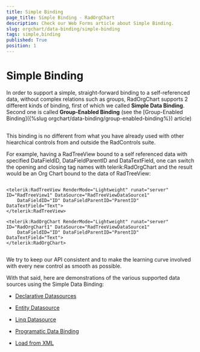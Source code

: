```yaml
---
title: Simple Binding
page_title: Simple Binding - RadOrgChart
description: Check our Web Forms article about Simple Binding.
slug: orgchart/data-binding/simple-binding
tags: simple,binding
published: True
position: 1
---
```


# Simple Binding



In order to support a simple, straight-forward binding to a self-referenced data, without complex relations such as groups, RadOrgChart supports 2 different kinds of binding, first of which we called **Simple Data Binding**. Second one is called **Group-Enabled Binding** (see the [Group-Enabled Binding]({%slug orgchart/data-binding/group-enabled-binding%}) article)

## 

This binding is no different from what you have already used with other hiearchical controls from and outside	the RadControls suite.

For example, having a RadTreeView bound to a self referenced data with specified DataFieldID, DataFieldParentID and DataTextField, one can switch the opening and closing tag names with telerik:RadOrgChart	and the result would be an Org Chart bound to the data of RadTreeView:

````ASPNET

<telerik:RadTreeView RenderMode="Lightweight" runat="server" ID="RadTreeView1" DataSource="RadTreeViewDataSource1"
	DataFieldID="ID" DataFieldParentID="ParentID" DataTextField="Text">
</telerik:RadTreeView>

<telerik:RadOrgChart RenderMode="Lightweight" runat="server" ID="RadOrgChart1" DataSource="RadTreeViewDataSource1"
	DataFieldID="ID" DataFieldParentID="ParentID" DataTextField="Text">
</telerik:RadOrgChart>
	
````



We try to keep our API consistent and to make the learning curve involved with every new control as smooth as possible.

With that said, here are demonstrations of the various supported data sources using the Simple Data Binding:

* [Declarative Datasources](https://demos.telerik.com/aspnet-ajax/orgchart/examples/populatingwithdata/declarativedatasources/defaultcs.aspx)

* [Entity Datasource](https://demos.telerik.com/aspnet-ajax/orgchart/examples/populatingwithdata/entitydatasource/defaultcs.aspx)

* [Linq Datasource](https://demos.telerik.com/aspnet-ajax/orgchart/examples/populatingwithdata/linqdatasource/defaultcs.aspx)

* [Programatic Data Binding](https://demos.telerik.com/aspnet-ajax/orgchart/examples/populatingwithdata/programaticdatabinding/defaultcs.aspx)

* [Load from XML](https://demos.telerik.com/aspnet-ajax/orgchart/examples/populatingwithdata/xmlfile/defaultcs.aspx)
